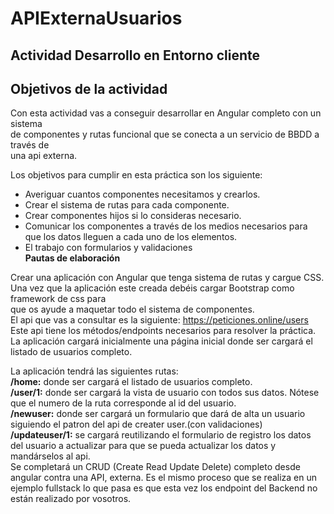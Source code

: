 # APIExternaUsuarios

## Actividad Desarrollo en Entorno cliente
## Objetivos de la actividad
Con esta actividad vas a conseguir desarrollar en Angular completo con un sistema  
de componentes y rutas funcional que se conecta a un servicio de BBDD a través de  
una api externa.

Los objetivos para cumplir en esta práctica son los siguiente:
*  Averiguar cuantos componentes necesitamos y crearlos.
*  Crear el sistema de rutas para cada componente.
*  Crear componentes hijos si lo consideras necesario.
*  Comunicar los componentes a través de los medios necesarios para que los datos lleguen a cada uno de los elementos.
*  El trabajo con formularios y validaciones  
**Pautas de elaboración**
 
Crear una aplicación con Angular que tenga sistema de rutas y cargue CSS.  
Una vez que la aplicación este creada debéis cargar Bootstrap como framework de css para  
que os ayude a maquetar todo el sistema de componentes.  
El api que vas a consultar es la siguiente: https://peticiones.online/users  
Este api tiene los métodos/endpoints necesarios para resolver la práctica.  
La aplicación cargará inicialmente una página inicial donde ser cargará el listado de usuarios completo.  

La aplicación tendrá las siguientes rutas:  
**/home:** donde ser cargará el listado de usuarios completo.  
**/user/1:** donde ser cargará la vista de usuario con todos sus datos. Nótese que el numero de la ruta corresponde al id del usuario.  
**/newuser:** donde ser cargará un formulario que dará de alta un usuario siguiendo el patron del api de creater user.(con validaciones)  
**/updateuser/1:** se cargará reutilizando el formulario de registro los datos del usuario a actualizar para que se pueda actualizar los datos y mandárselos al api.  
Se completará un CRUD (Create Read Update Delete) completo desde
angular contra una API, externa. Es el mismo proceso que se realiza en un ejemplo
fullstack lo que pasa es que esta vez los endpoint del Backend no están realizado por
vosotros.
